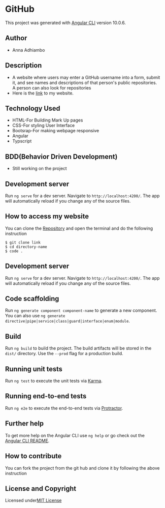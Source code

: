 # GitHub

This project was generated with [Angular CLI](https://github.com/angular/angular-cli) version 10.0.6.

## Author

* Anna Adhiambo

## Description
* A website where users may enter a GitHub username into a form, submit it, and see names and descriptions of that person's public repositories. A person can also look for repositories
* Here is the [link](https://annaadhiambo.github.io/GitHub-Search/) to my website.

## Technology Used
* HTML-For Building Mark Up pages
* CSS-For styling User Interface
* Bootsrap-For making webpage responsive
* Angular 
* Typscript

## BDD(Behavior Driven Development)
* Still working on the project

## Development server

Run `ng serve` for a dev server. Navigate to `http://localhost:4200/`. The app will automatically reload if you change any of the source files.

## How to access my website
You can clone the [Repository](https://github.com/annaadhiambo/GitHub-Search.git) and open the terminal and do the following instruction
```
$ git clone link
$ cd directory-name
$ code .
```


## Development server

Run `ng serve` for a dev server. Navigate to `http://localhost:4200/`. The app will automatically reload if you change any of the source files.

## Code scaffolding

Run `ng generate component component-name` to generate a new component. You can also use `ng generate directive|pipe|service|class|guard|interface|enum|module`.

## Build

Run `ng build` to build the project. The build artifacts will be stored in the `dist/` directory. Use the `--prod` flag for a production build.

## Running unit tests

Run `ng test` to execute the unit tests via [Karma](https://karma-runner.github.io).

## Running end-to-end tests

Run `ng e2e` to execute the end-to-end tests via [Protractor](http://www.protractortest.org/).

## Further help

To get more help on the Angular CLI use `ng help` or go check out the [Angular CLI README](https://github.com/angular/angular-cli/blob/master/README.md).

## How to contribute
You can fork the project from the git hub and clone it by following the above instruction

## License and Copyright
Licensed under[MIT License](LICENSE)

